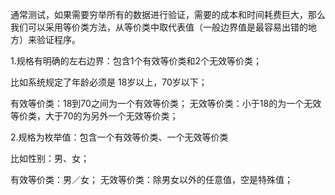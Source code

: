 通常测试，如果需要穷举所有的数据进行验证，需要的成本和时间耗费巨大，那么我们可以采用等价类方法，从等价类中取代表值（一般边界值是最容易出错的地方）来验证程序。

1.规格有明确的左右边界：包含1个有效等价类和2个无效等价类；

比如系统规定了年龄必须是 18岁以上，70岁以下；

有效等价类：18到70之间为一个有效等价类；
无效等价类：小于18的为一个无效等价类，大于70的为另外一个无效等价类；

2.规格为枚举值：包含一个有效等价类、一个无效等价类

比如性别：男、女； 

有效等价类：男／女；
无效等价类：除男女以外的任意值，空是特殊值；
